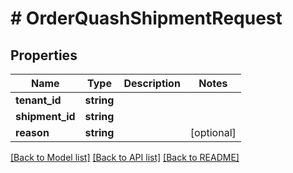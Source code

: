 # # OrderQuashShipmentRequest


## Properties 


Name | Type | Description | Notes
------------ | ------------- | ------------- | -------------
**tenant_id**| **string** |   |
**shipment_id**| **string** |   |
**reason**| **string** |   | [optional]


[[Back to Model list]](../../README.md#models) [[Back to API list]](../../README.md#endpoints) [[Back to README]](../../README.md)

